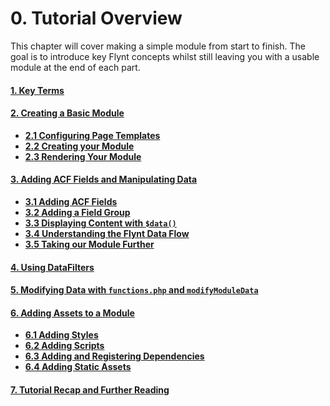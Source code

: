 # 0. Tutorial Overview

This chapter will cover making a simple module from start to finish. The goal is to introduce key Flynt concepts whilst still leaving you with a usable module at the end of each part.


#### [1. Key Terms](key-terms.md)

#### [2. Creating a Basic Module](basic-module.md)
- **[2.1 Configuring Page Templates](basic-module.md#11-configuring-page-templates)**
- **[2.2 Creating your Module](basic-module.md#12-creating-your-module)**
- **[2.3 Rendering Your Module](basic-module.md#13-rendering-your-module)**

#### [3. Adding ACF Fields and Manipulating Data](dynamic-module.md)
- **[3.1 Adding ACF Fields](dynamic-module.md#21-adding-fields)**
- **[3.2 Adding a Field Group](dynamic-module.md#22-adding-a-field-group)**
- **[3.3 Displaying Content with `$data()`](dynamic-module.md#23-displaying-content-with-data)**
- **[3.4 Understanding the Flynt Data Flow](dynamic-module.md#24-understanding-the-flynt-data-flow)**
- **[3.5 Taking our Module Further](dynamic-module.md#25-taking-our-module-further)**

#### [4. Using DataFilters](datafilters.md)

#### [5. Modifying Data with `functions.php` and `modifyModuleData`](modify-data.md)

#### [6. Adding Assets to a Module](module-assets.md)
- **[6.1 Adding Styles](module-assets.md#51-adding-styles)**
- **[6.2 Adding Scripts](module-assets.md#52-adding-scripts)**
- **[6.3 Adding and Registering Dependencies](module-assets.md#53-adding-and-registering-dependencies)**
- **[6.4 Adding Static Assets](module-assets.md#54-adding-static-assets)**

#### [7. Tutorial Recap and Further Reading](recap.md)
